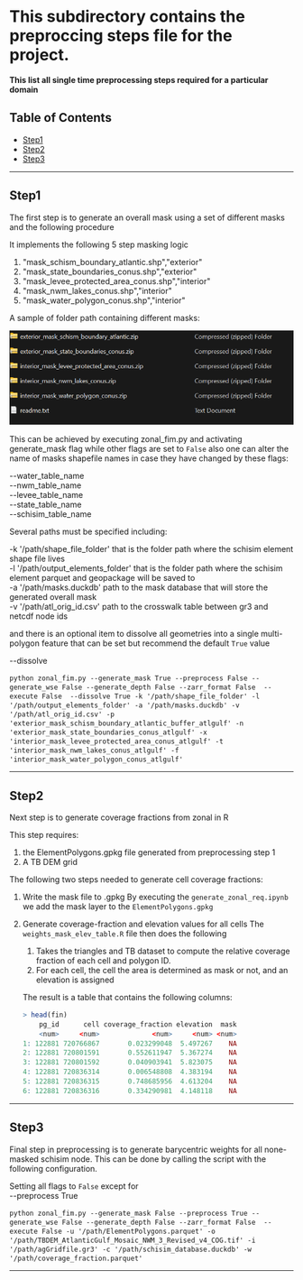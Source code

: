 # This subdirectory contains the preproccing steps file for the project.

**This list all single time preprocessing steps required for a particular domain**

## Table of Contents

- [Step1](#step1)
- [Step2](#step2)
- [Step3](#step3)

---

## Step1

The first step is to generate an overall mask using a set of different masks and the following procedure
        
It implements the following 5 step masking logic

1. "mask_schism_boundary_atlantic.shp","exterior"
2. "mask_state_boundaries_conus.shp","exterior"
3. "mask_levee_protected_area_conus.shp","interior"
4. "mask_nwm_lakes_conus.shp","interior"
5. "mask_water_polygon_conus.shp","interior" 

A sample of folder path containing different masks:

![output](../assets/images/masks_zip.png)

This can be achieved by executing zonal_fim.py and activating generate_mask flag while other flags are set to `False` also one can alter the name of masks shapefile names in case they have changed by these flags:

--water_table_name <br>
--nwm_table_name <br>
--levee_table_name <br>
--state_table_name <br>
--schisim_table_name <br>

Several paths must be specified including:

-k '/path/shape_file_folder' that is the folder path where the schisim element shape file lives <br>
-l '/path/output_elements_folder' that is the folder path where the schisim element parquet and geopackage will be saved to <br>
-a '/path/masks.duckdb' path to the mask database that will store the generated overall mask <br>
-v '/path/atl_orig_id.csv' path to the crosswalk table between gr3 and netcdf node ids <br>

and there is an optional item to dissolve all geometries into a single multi-polygon feature that can be set but recommend the default `True` value

--dissolve

```shell
python zonal_fim.py --generate_mask True --preprocess False --generate_wse False --generate_depth False --zarr_format False  --execute False  --dissolve True -k '/path/shape_file_folder' -l '/path/output_elements_folder' -a '/path/masks.duckdb' -v '/path/atl_orig_id.csv' -p 'exterior_mask_schism_boundary_atlantic_buffer_atlgulf' -n 'exterior_mask_state_boundaries_conus_atlgulf' -x 'interior_mask_levee_protected_area_conus_atlgulf' -t 'interior_mask_nwm_lakes_conus_atlgulf' -f 'interior_mask_water_polygon_conus_atlgulf' 
```


---


## Step2
Next step is to generate coverage fractions from zonal in R

This step requires:
1. the ElementPolygons.gpkg file generated from preprocessing step 1 <br>
2. A TB DEM grid <br>

The following two steps needed to generate cell coverage fractions:
1. Write the mask file to .gpkg 
    By executing the `generate_zonal_req.ipynb` we add the mask layer to the `ElementPolygons.gpkg`

2. Generate coverage-fraction and elevation values for all cells 
    The `weights_mask_elev_table.R` file then does the following

    1.  Takes the triangles and TB dataset to compute the relative coverage fraction of each cell and polygon ID. <br>
    2.  For each cell, the cell the area is determined as mask or not, and an elevation is assigned

    The result is a table that contains the following columns:

    ```r
    > head(fin)
        pg_id      cell coverage_fraction elevation  mask
        <num>     <num>             <num>     <num> <num>
    1: 122881 720766867       0.023299048  5.497267    NA
    2: 122881 720801591       0.552611947  5.367274    NA
    3: 122881 720801592       0.040903941  5.823075    NA
    4: 122881 720836314       0.006548808  4.383194    NA
    5: 122881 720836315       0.748685956  4.613204    NA
    6: 122881 720836316       0.334290981  4.148118    NA
    ```


---    


## Step3
Final step in preprocessing is to generate barycentric weights for all none-masked schisim node. This can be done by calling the script with the following configuration.

Setting all flags to `False` except for <br>
--preprocess True <br>

```shell
python zonal_fim.py --generate_mask False --preprocess True --generate_wse False --generate_depth False --zarr_format False  --execute False -u '/path/ElementPolygons.parquet' -o '/path/TBDEM_AtlanticGulf_Mosaic_NWM_3_Revised_v4_COG.tif' -i '/path/agGridfile.gr3' -c '/path/schisim_database.duckdb' -w '/path/coverage_fraction.parquet'
```
---   